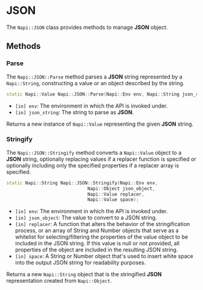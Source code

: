 # JSON

The `Napi::JSON` class provides methods to manage **JSON** object.

## Methods

### Parse

The `Napi::JSON::Parse` method parses a **JSON** string represented by a
`Napi::String`, constructing a value or an object described by the string.

```cpp
static Napi::Value Napi::JSON::Parse(Napi::Env env, Napi::String json_string);
```

- `[in] env`: The environment in which the API is invoked under.
- `[in] json_string`: The string to parse as **JSON**.

Returns a new instance of `Napi::Value` representing the given **JSON** string.

### Stringify

The `Napi::JSON::Stringify` method converts a `Napi::Value` object to a **JSON**
string, optionally replacing values if a replacer function is specified or
optionally including only the specified properties if a replacer array is
specified.

```cpp
static Napi::String Napi::JSON::Stringify(Napi::Env env,
                              Napi::Object json_object,
                              Napi::Value replacer,
                              Napi::Value space);
```

- `[in] env`: The environment in which the API is invoked under.
- `[in] json_object`: The value to convert to a JSON string.
- `[in] replacer`: A function that alters the behavior of the stringification
process, or an array of String and Number objects that serve as a whitelist for
selecting/filtering the properties of the value object to be included in the JSON
string. If this value is null or not provided, all properties of the object are
included in the resulting JSON string.
- `[in] space`: A String or Number object that's used to insert white space into
the output JSON string for readability purposes.

Returns a new `Napi::String` object that is the stringified **JSON** representation
created from `Napi::Object`.
